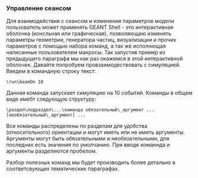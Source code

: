 ### Управление сеансом

Для взаимодействия с сеансом и изменения параметров модели пользователь может применять GEANT Shell - это интерактивная оболочка (консльная или графическая), позволяющаю изменять параметры геометрии, генератора частиц, визуализации и прочих параметров с помощью набора команд, а так же исполнющая написанные пользователем макросы.
Так запустив пример из предыдущего параграфа мы как раз окажемся в этой интерактивной оболочек.
Давайте попробуем провзаимодествовать с симуляцией. Введем в командную строку текст:
```
\run\beamOn 10
```
Данная команда запускает симуляцию  на 10 событий. Команды в общем виде имебт следующую структуру:
```
\раздел\подраздел\...\команда обязательный\_аргумент ... [необязательный\_аргумент] ...
```
Все команды распределены по разделам для удобства (относительного) ориентации и могут иметь или не иметь аргументы. Аргументы могут быть обязательными и необязательными, для последних есть значения по умолчанию. При вводе команнда и аргументы разделяются пробелом.

Разбор полезных команд мы будет производить более детально в соответсвующих тематических параграфах.